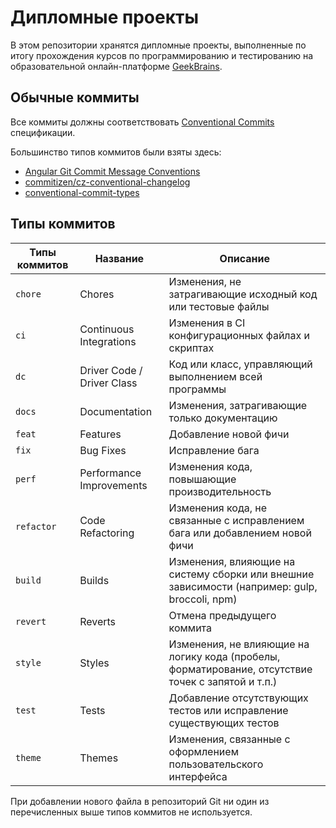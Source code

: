 # Дипломные проекты

В этом репозитории хранятся дипломные проекты, выполненные по итогу прохождения курсов по программированию и тестированию на образовательной онлайн-платформе [GeekBrains](https://gb.ru/).

## Обычные коммиты

Все коммиты должны соответствовать [Conventional Commits](https://www.conventionalcommits.org/en/v1.0.0/) спецификации.

Большинство типов коммитов были взяты здесь:
* [Angular Git Commit Message Conventions](https://github.com/angular/angular/blob/master/CONTRIBUTING.md#type)
* [commitizen/cz-conventional-changelog](https://github.com/commitizen/cz-conventional-changelog)
* [conventional-commit-types](https://github.com/commitizen/conventional-commit-types)

## Типы коммитов

| Типы коммитов | Название                  | Описание                                                                                                    |
| ------------- | --------------------------| ----------------------------------------------------------------------------------------------------------- |
| `chore`       | Chores                    | Изменения, не затрагивающие исходный код или тестовые файлы                                                 |
| `ci`          | Continuous Integrations   | Изменения в CI конфигурационных файлах и скриптах                                                           |
| `dc`          | Driver Code / Driver Class| Код или класс, управляющий выполнением всей программы                                                       |
| `docs`        | Documentation             | Изменения, затрагивающие только документацию                                                                |
| `feat`        | Features                  | Добавление новой фичи                                                                                       |
| `fix`         | Bug Fixes                 | Исправление бага                                                                                            |
| `perf`        | Performance Improvements  | Изменения кода, повышающие производительность                                                               |
| `refactor`    | Code Refactoring          | Изменения кода, не связанные с исправлением бага или добавлением новой фичи                                 |
| `build`       | Builds                    | Изменения, влияющие на систему сборки или внешние зависимости (например: gulp, broccoli, npm)               |
| `revert`      | Reverts                   | Отмена предыдущего коммита                                                                                  |
| `style`       | Styles                    | Изменения, не влияющие на логику кода (пробелы, форматирование, отсутствие точек с запятой и т.п.)          |
| `test`        | Tests                     | Добавление отсутствующих тестов или исправление существующих тестов                                         |
| `theme`       | Themes                    | Изменения, связанные с оформлением пользовательского интерфейса                                             |

При добавлении нового файла в репозиторий Git ни один из перечисленных выше типов коммитов не используется.
